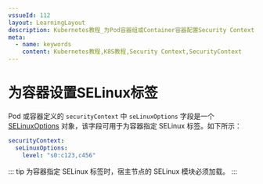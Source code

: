 ```yaml
---
vssueId: 112
layout: LearningLayout
description: Kubernetes教程_为Pod容器组或Container容器配置Security Context安全上下文的_seLinuxOptions
meta:
  - name: keywords
    content: Kubernetes教程,K8S教程,Security Context,SecurityContext
---
```


# 为容器设置SELinux标签

Pod 或容器定义的 `securityContext` 中 `seLinuxOptions` 字段是一个 [SELinuxOptions](https://kubernetes.io/docs/reference/generated/kubernetes-api/v1.16/#selinuxoptions-v1-core) 对象，该字段可用于为容器指定 SELinux 标签。如下所示：

``` yaml
securityContext:
  seLinuxOptions:
    level: "s0:c123,c456"
```

::: tip
为容器指定 SELinux 标签时，宿主节点的 SELinux 模块必须加载。
:::
